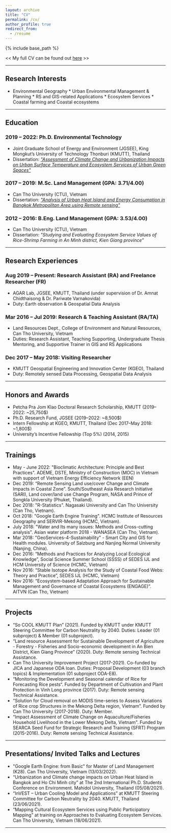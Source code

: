 ```yaml
---
layout: archive
title: "CV"
permalink: /cv/
author_profile: true
redirect_from:
  - /resume
---
```


{% include base_path %}

<< My full CV can be found out [here](/files/pdfs/Can.T.Nguyen_CV_2022-PSU-220925.pdf) >>

<hr>

## Research Interests
* Environmental Geography * Urban Environmental Management & Planning * RS and GIS-related Applications * Ecosystem Services * Coastal farming and Coastal ecosystems 

<hr>

## Education  
### 2019 – 2022: Ph.D. Environmental Technology
* Joint Graduate School of Energy and Environment (JGSEE), King Mongkut’s University of Technology Thonburi (KMUTT), Thailand
* Dissertation: <i>["Assessment of Climate Change and Urbanization Impacts on Urban Surface Temperature and Ecosystem Services of Urban Green Spaces"](https://www.researchgate.net/publication/363465434_Assessment_of_Climate_Change_and_Urbanization_Impacts_on_Urban_Surface_Temperature_and_Ecosystem_Services_of_Urban_Green_Spaces)</i>

### 2017 – 2019: M.Sc. Land Management (GPA: 3.71/4.00) 
* Can Tho University (CTU), Vietnam
* Dissertation: <i>["Analysis of Urban Heat Island and Energy Consumption in Bangkok Metropolitan Area using Remote sensing"](https://www.researchgate.net/project/Analysis-of-urban-heat-island-and-energy-consumption-in-Bangkok-Metropolitan-Area-using-remote-sensing)</i> 

### 2012 – 2016: B.Eng. Land Management (GPA: 3.53/4.00) 
* Can Tho University (CTU), Vietnam
* Dissertation: <i>"Studying and Evaluating Ecosystem Service Values of Rice-Shrimp Farming in An Minh district, Kien Giang province" </i>

<hr>

## Research Experiences
### Aug 2019 – Present: Research Assistant (RA) and  Freelance Researcher (FR)
* AGAR Lab, JGSEE, KMUTT, Thailand (under supervision of Dr. Amnat Chidthaisong & Dr. Pariwate Varnakovida)
* Duty: Earth observation & Geospatial Data Analysis

### Mar 2016 – Jul 2019: Research & Teaching Assistant (RA/TA)
* Land Resources Dept., College of Environment and Natural Resources, Can Tho University, Vietnam 
* Duties: Research Assistant, Teaching Supporting, Undergraduate Thesis Mentoring, and Supportive Trainer in GIS and RS Applications

### Dec 2017 – May 2018: Visiting Researcher
* KMUTT Geospatial Engineering and Innovation Center (KGEO), Thailand 
* Duty: Remotely sensed Data Processing, Geospatial Data Analysis 
 
<hr>

## Honors and Awards 
* Petcha Pra Jom Klao Doctoral Research Scholarship, KMUTT          (2019–2022: ~25,750$)
* Ph.D. Research Fund, JGSEE          (2019–2022: ~8,500$)  
* Intern Fellowship at KGEO, KMUTT, Thailand                 (Dec 2017–May 2018: ~1,800$)  
* University’s Incentive Fellowship (Top 5%)                 (2014, 2015)  
 
<hr>

## Trainings 
* May - June 2022: "Bioclimatic Architecture: Principle and Best Practices". ADEME, DSTE, Ministry of Construction (MOC) in Vietnam with support of Vietnam Energy Efficiency Network (EEN)
* Dec 2019: “Remote Sensing Land use/cover Change and Climate Impacts in Coastal Zone”. South/Southeast Asia Research Initiative (SARI), Land cover/land use Change Program, NASA and Prince of Songkla University (Phuket, Thailand).
* Dec 2018: "R-Statistics". Nagasaki University and Can Tho University (Can Tho, Vietnam).  
* Oct 2018: "Google Earth Engine Training". HCMC Institute of Resources Geography and SERVIR-Mekong (HCMC, Vietnam).  
* July 2018: "Water and Its many issues: Methods and Cross-cutting analysis". Asian water platform 2018 - WANASEA (Can Tho, Vietnam).  
* Mar 2018: "GeoServices-4-Sustainability" - Smart City and GIS for Health modules. University of Salzburg and Nanjing Normal University (Nanjing, China).  
* Dec 2016: “Methods and Practices for Analyzing Local Ecological Knowledge”, Social Science Summer School (SSSS) of SEDES IJL and HCM University of Science (HCMC, Vietnam)  
* Nov 2016: “Stable Isotope Analysis for the Study of Coastal Food Webs: Theory and Practice”, SEDES IJL (HCMC, Vietnam)  
* Nov 2016: “Ecosystem-based Adaptation Approach for Sustainable Management and Governance of Coastal Ecosystems (ENGAGE)”. AITVN (Can Tho, Vietnam)  
 
<hr>

## Projects 
* “So COOL KMUTT Plan” (2021). Funded by KMUTT under KMUTT Steering Committee for Carbon Neutrality by 2040. Duties: Leader (01 subproject) & Member (01 subproject).  
* “Land resource Assessment for Sustainable Development of Agriculture - Forestry - Fisheries and Socio-economic development in An Bien District, Kien Giang Province” (2020). Duty: Remote sensing Technical Assistance.  
* Can Tho University Improvement Project (2017-2021). Co-funded by JICA and Japanese ODA loan. Duties: Proposal Development (03 branch topics) & Implementation (01 subproject ODA-E8).  
* “Monitoring the Development and Seasonal calendar of Rice for Forecasting Rice pests“. Funded by Department of Cultivation and Plant Protection in Vinh Long province (2017). Duty: Remote sensing Technical Assistance.  
* “Solution for Cloud removal on MODIS time-series to Assess Variations of Rice crop Structures in the Mekong Delta region, Vietnam”. Funded by Can Tho University (2017-2018). Duty: Member.  
* “Impact Assessment of Climate Change on Aquaculture/Fisheries Household Livelihood in the Lower Mekong Delta, Vietnam". Funded by SEARCA Seed Fund for Strategic Research and Training (SFRT) Program (2015-2016). Duty: Remote sensing Technical Assistance.  
 
 <hr>

## Presentations/ Invited Talks and Lectures
* "Google Earth Engine: from Basic" for Master of Land Management (K28). Can Tho University, Vietnam (13/03/2022).
* “Urbanization and Climate change impacts on Urban Heat Island in Bangkok and Ho Chi Minh city” at The 2nd International Ph.D. Students Conference on Environment. Mahidol University, Thailand (05/08/2021). 
* “InVEST – Urban Cooling Model and Applications” at KMUTT Steering Committee for Carbon Neutrality by 2040. KMUTT, Thailand (23/06/2021). 
* “Mapping Cultural Ecosystem Services using Public Participatory Mapping” at training on Approaches to Evaluating Ecosystem Services. Can Tho University, Vietnam (18/06/2021). 
 
<hr>